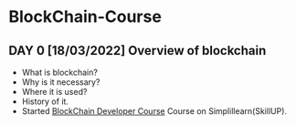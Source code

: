 # BlockChain-Course
## DAY 0 [18/03/2022] Overview of blockchain
* What is blockchain?
* Why is it necessary?
* Where it is used?
* History of it.
* Started [BlockChain Developer Course](https://lms.simplilearn.com/courses/3111/Blockchain-Certification-Training/syllabus) Course on Simplillearn(SkillUP).
